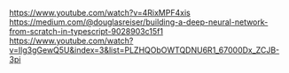 https://www.youtube.com/watch?v=4RixMPF4xis
https://medium.com/@douglasreiser/building-a-deep-neural-network-from-scratch-in-typescript-9028903c15f1
https://www.youtube.com/watch?v=Ilg3gGewQ5U&index=3&list=PLZHQObOWTQDNU6R1_67000Dx_ZCJB-3pi